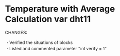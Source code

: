 # Temperature with Average Calculation var dht11

CHANGES: <br />

・Verified the situations of blocks <br />
・Listed and commented parameter "int verify = 1" <br />
